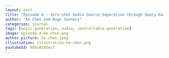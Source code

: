 ```yaml
---
layout: post
title: "Episode 4 : Zero-shot Audio Source Separation through Query-based Learning from Weakly-Labeled Data"
author: "Ke Chen and Hugo Sonnery"
categories: journal
tags: [music-generation, audio, controllable-generation]
image: episode-4-ke-chen.png
author_picture: ke-chen.jpeg
illustration: illustration-ke-chen.png
youtubeId: 9X5u8tKUecY
---
```

